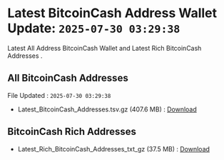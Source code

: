 # Latest BitcoinCash Address Wallet Update: `2025-07-30 03:29:38`

Latest All Address BitcoinCash Wallet and Latest Rich BitcoinCash Addresses .

## All BitcoinCash Addresses

File Updated : `2025-07-30 03:29:38`

- Latest_BitcoinCash_Addresses.tsv.gz (407.6 MB) : [Download](https://github.com/Pymmdrza/Rich-Address-Wallet/releases/tag/BitcoinCash)

## BitcoinCash Rich Addresses

- Latest_Rich_BitcoinCash_Addresses_txt_gz (37.5 MB) : [Download](https://github.com/Pymmdrza/Rich-Address-Wallet/releases/tag/BitcoinCash)
